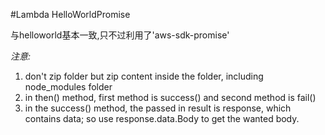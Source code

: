 #Lambda HelloWorldPromise

与helloworld基本一致,只不过利用了'aws-sdk-promise'

*注意:*
1. don't zip folder but zip content inside the folder, including node_modules folder
2. in then() method, first method is success() and second method is fail()
3. in the success() method, the passed in result is response, which contains data; so use response.data.Body to get the wanted body.
